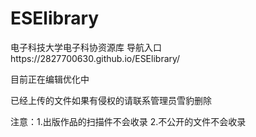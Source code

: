 # ESElibrary
电子科技大学电子科协资源库
导航入口https://2827700630.github.io/ESElibrary/

目前正在编辑优化中

已经上传的文件如果有侵权的请联系管理员雪豹删除

注意：1.出版作品的扫描件不会收录
2.不公开的文件不会收录
